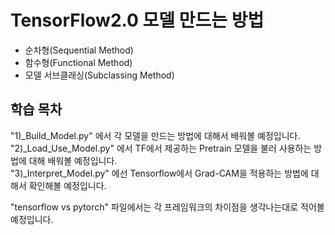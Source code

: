 # TensorFlow2.0 모델 만드는 방법

* 순차형(Sequential Method)  
* 함수형(Functional Method)  
* 모델 서브클래싱(Subclassing Method)  

## 학습 목차  
"1)_Build_Model.py" 에서 각 모델을 만드는 방법에 대해서 배워볼 예정입니다.   
"2)_Load_Use_Model.py" 에서 TF에서 제공하는 Pretrain 모델을 불러 사용하는 방법에 대해 배워볼 예정입니다.  
"3)_Interpret_Model.py" 에선 Tensorflow에서 Grad-CAM을 적용하는 방법에 대해서 확인해볼 예정입니다. 

"tensorflow vs pytorch" 파일에서는 각 프레임워크의 차이점을 생각나는대로 적어볼 예정입니다. 